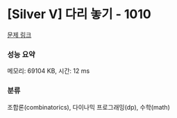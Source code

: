 # [Silver V] 다리 놓기 - 1010 

[문제 링크](https://www.acmicpc.net/problem/1010) 

### 성능 요약

메모리: 69104 KB, 시간: 12 ms

### 분류

조합론(combinatorics), 다이나믹 프로그래밍(dp), 수학(math)

